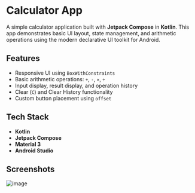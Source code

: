 # Calculator App

A simple calculator application built with **Jetpack Compose** in **Kotlin**. This app demonstrates basic UI layout, state management, and arithmetic operations using the modern declarative UI toolkit for Android.

## Features

- Responsive UI using `BoxWithConstraints`
- Basic arithmetic operations: `+`, `-`, `×`, `÷`
- Input display, result display, and operation history
- Clear (`C`) and Clear History functionality
- Custom button placement using `offset`

## Tech Stack

- **Kotlin**
- **Jetpack Compose**
- **Material 3**
- **Android Studio**

  
## Screenshots

![image](https://github.com/user-attachments/assets/02ffe535-2570-4328-a26c-ee6ebec3f98c)
